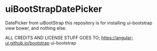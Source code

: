 # uiBootStrapDatePicker
DatePicker from uiBootStrap
this repository is for installing ui-bootstrap view bower, and nothing else.

ALL CREDITS AND LICENSE STUFF GOES TO;
https://angular-ui.github.io/bootstrap
ui-bootstrap
